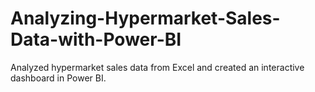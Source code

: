 # Analyzing-Hypermarket-Sales-Data-with-Power-BI
Analyzed hypermarket sales data from Excel and created an interactive dashboard in Power BI.
